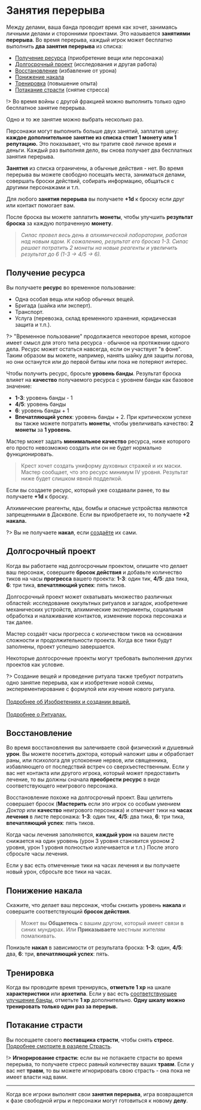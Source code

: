 # Занятия перерыва

Между делами, ваша банда проводит время как хочет, занимаясь личными делами и сторонними проектами. Это называется **занятиями перерыва**. Во время перерыва, каждый игрок может бесплатно выполнить **два занятия перерыва** из списка:

- [Получение ресурса](#Получение-ресурса) (приобретение вещи или персонажа)
- [Долгосрочный проект](#Долгосрочный-проект) (исследования и другая работа)
- [Восстановление](#Восстановление) (избавление от урона)
- [Понижение накала](#Понижение-накала)
- [Тренировка](#Тренировка) (повышение опыта)
- [Потакание страсти](#Потакание-страсти) (снятие стресса)

!> Во время войны с другой фракцией можно выполнить только одно бесплатное занятие перерыва.

Одно и то же занятие можно выбрать несколько раз.

Персонажи могут выполнить больше двух занятий, заплатив цену: **каждое дополнительное занятие из списка стоит 1 монету или 1 репутацию.** Это показывает, что вы тратите своё личное время и деньги. Каждый раз выполняя дело, вы снова получает два бесплатных занятия перерыва.

**Занятия** из списка ограничены, а обычные действия - нет. Во время перерыва вы можете свободно посещать места, заниматься делами, совершать броски действий, собирать информацию, общаться с другими персонажами и т.п.

Для любого **занятия перерыва** вы получаете **+1d** к броску если друг или контакт помогает вам.

После броска вы можете заплатить **монеты**, чтобы улучшить **результат броска** за каждую потраченную **монету**.

> _Силас провел весь день в алхимической лаборатории, работая над новым ядом. К сожалению, результат его броска 1-3. Силас решает потратить 2 монеты на новые реагенты и увеличить результат до 6 (1-3 -> 4/5 -> 6)._

## Получение ресурса

Вы получаете **ресурс** во временное пользование:

- Одна особая вещь или набор обычных вещей.
- Бригада (шайка или эксперт).
- Транспорт.
- Услуга (перевозка, склад временного хранения, юридическая защита и т.п.).

?> "Временное пользование" продолжается некоторое время, которое имеет смысл для этого типа ресурса - обычное на протяжении одного дела. Ресурс может остаться навсегда, если он участвует "в фоне". Таким образом вы можете, например, нанять шайку для защиты логова, но они останутся или до первой битвы или пока не потеряют интерес.

Чтобы получить ресурс, бросьте **уровень банды**. Результат броска влияет на **качество** получаемого ресурса с уровнем банды как базовое значение:

- **1-3**: уровень банды - 1
- **4/5**: уровень банды
- **6**: уровень банды + 1
- **Впечатляющий успех**: уровень банды + 2. При критическом успехе вы также можете потратить **монеты**, чтобы увеличивать качество: **2 монеты** за **1 уровень**.

Мастер может задать **минимальное качество** ресурса, ниже которого его просто невозможно создать или он не будет нормально функционировать.

> Крест хочет создать униформу духовных стражей и их маски. Мастер сообщает, что это ресурс минимум IV уровня. Результат ниже будет слишком явной подделкой.

Если вы создаете ресурс, который уже создавали ранее, то вы получаете **+1d** к броску.

Алхимические реагенты, яды, бомбы и опасные устройства являются запрещенными в Даскволе. Если вы приобретаете их, то получаете **+2 накала.**

?> Вы не получаете **накал**, если [создаёте](crafting) их сами.

## Долгосрочный проект

Когда вы работаете над долгосрочным проектом, опишите что делает ваш персонаж, совершите **бросок действия** и добавьте количество тиков на часы **прогресса** вашего проекта: **1-3**: один тик, **4/5**: два тика, **6**: три тика, **впечатляющий успех**: пять тиков.

Долгосрочный проект может охватывать множество различных областей: исследование оккультных ритуалов и загадок, изобретение механических устройств, алхимические эксперименты, социальная обработка и налаживание контактов, изменение порока персонажа и так далее.

Мастер создаёт часы прогресса с количеством тиков на основании сложности и продолжительности проекта. Когда все тики будут заполнены, проект успешно завершается.

Некоторые долгосрочные проекты могут требовать выполнения других проектов как условие.

?> Создание вещей и проведение ритуала также требуют потратить одно занятие перерыва, как и изобретение новой схемы, эксперементирование с формулой или изучение нового ритуала.<br><br>[Подробнее об Изобретениях и создании вещей.](crafting)<br><br>[Подробнее о Ритуалах.](rituals)


## Восстановление

Во время восстановления вы залечиваете свой физический и душевный **урон**. Вы можете посетить доктора, который наложит швы и обработает раны, или психолога для успокоение нервов, или священника, избавляющего от последствий встреч со сверхъестественным. Если у вас нет контакта или другого игрока, который может предоставить лечение, то вы должны сначала **преобрести ресурс** в виде соответствующего неигрового персонажа.

Восстановление похоже на долгосрочный проект. Ваш целитель совершает бросок (**Мастерить** если это игрок со особым умением _Доктор_ или **качество** неигрового персонажа) и отмечает тики на **часах лечения** в листе персонажа: **1-3**: один тик, **4/5**: два тика, **6**: три тика, **впечатляющий успех**: пять тиков.

Когда часы лечения заполняются, **каждый урон** на вашем листе снижается на один уровень (урон 3 уровня становится уроном 2 уровня, урон 1 уровня полностью излечивается и т.п.) После этого сбросьте часы лечения.

Если у вас есть отмеченные тики на часах лечения и вы получаете новый урон, сбросьте все тики на часах.

## Понижение накала

Скажите, что делает ваш персонаж, чтобы снизить уровень **накала** и совершите соответствующий **бросок действия**.

> Может вы **Общаетесь** с вашим другом, который имеет связи в синих мундирах. Или **Приказываете** местным жителям помалкивать.

Понизьте **накал** в зависимости от результата броска: **1-3**: один, **4/5**: два, **6**: три, **впечатляющий успех**: пять.

## Тренировка

Когда вы проводите время тренируясь, **отметьте 1 xp** на шкале **характеристики** или **архетипа**. Если у вас есть [соответствующее улучшение банды](crew-upgrades?id=Тренировка), отметьте **1 xp** дополнительно. **Одну шкалу можно тренировать только один раз за перерыв.**

## Потакание страсти

Вы посещаете своего **поставщика страсти**, чтобы снять **стресс**. [Подробнее смотрите в разделе Страсть](vice).

!> **Игнорирование страсти:** если вы не потакаете страсти во время перерыва, то получаете стресс равный количеству ваших **травм**. Если у вас нет **травм**, то вы можете игнорировать свою страсть - она пока не имеет власти над вами.

---

Когда все игроки выполнят свои **занятия перерыва**, игра возвращается к фазе свободной игры и персонажи могут готовиться к новому **делу**.
